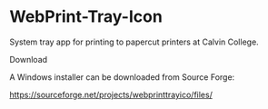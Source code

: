 WebPrint-Tray-Icon
==================

System tray app for printing to papercut printers at Calvin College.

Download

A Windows installer can be downloaded from Source Forge:

https://sourceforge.net/projects/webprinttrayico/files/
